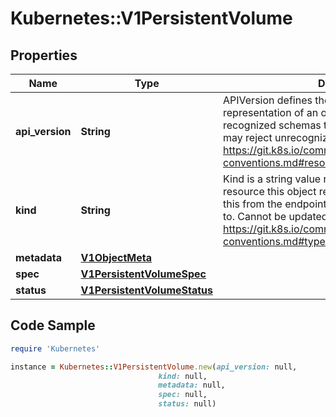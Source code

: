 # Kubernetes::V1PersistentVolume

## Properties

Name | Type | Description | Notes
------------ | ------------- | ------------- | -------------
**api_version** | **String** | APIVersion defines the versioned schema of this representation of an object. Servers should convert recognized schemas to the latest internal value, and may reject unrecognized values. More info: https://git.k8s.io/community/contributors/devel/api-conventions.md#resources | [optional] 
**kind** | **String** | Kind is a string value representing the REST resource this object represents. Servers may infer this from the endpoint the client submits requests to. Cannot be updated. In CamelCase. More info: https://git.k8s.io/community/contributors/devel/api-conventions.md#types-kinds | [optional] 
**metadata** | [**V1ObjectMeta**](V1ObjectMeta.md) |  | [optional] 
**spec** | [**V1PersistentVolumeSpec**](V1PersistentVolumeSpec.md) |  | [optional] 
**status** | [**V1PersistentVolumeStatus**](V1PersistentVolumeStatus.md) |  | [optional] 

## Code Sample

```ruby
require 'Kubernetes'

instance = Kubernetes::V1PersistentVolume.new(api_version: null,
                                 kind: null,
                                 metadata: null,
                                 spec: null,
                                 status: null)
```


